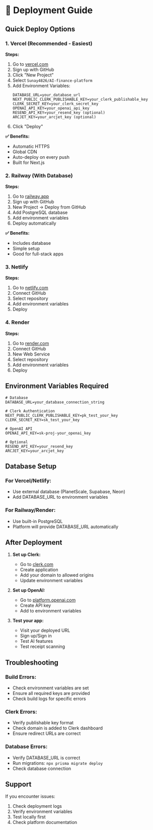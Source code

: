 # 🚀 Deployment Guide

## Quick Deploy Options

### 1. Vercel (Recommended - Easiest)

**Steps:**
1. Go to [vercel.com](https://vercel.com)
2. Sign up with GitHub
3. Click "New Project"
4. Select `Sunay4826/AI-finance-platform`
5. Add Environment Variables:
   ```
   DATABASE_URL=your_database_url
   NEXT_PUBLIC_CLERK_PUBLISHABLE_KEY=your_clerk_publishable_key
   CLERK_SECRET_KEY=your_clerk_secret_key
   OPENAI_API_KEY=your_openai_api_key
   RESEND_API_KEY=your_resend_key (optional)
   ARCJET_KEY=your_arcjet_key (optional)
   ```
6. Click "Deploy"

**✅ Benefits:**
- Automatic HTTPS
- Global CDN
- Auto-deploy on every push
- Built for Next.js

### 2. Railway (With Database)

**Steps:**
1. Go to [railway.app](https://railway.app)
2. Sign up with GitHub
3. New Project → Deploy from GitHub
4. Add PostgreSQL database
5. Add environment variables
6. Deploy automatically

**✅ Benefits:**
- Includes database
- Simple setup
- Good for full-stack apps

### 3. Netlify

**Steps:**
1. Go to [netlify.com](https://netlify.com)
2. Connect GitHub
3. Select repository
4. Add environment variables
5. Deploy

### 4. Render

**Steps:**
1. Go to [render.com](https://render.com)
2. Connect GitHub
3. New Web Service
4. Select repository
5. Add environment variables
6. Deploy

## Environment Variables Required

```env
# Database
DATABASE_URL=your_database_connection_string

# Clerk Authentication
NEXT_PUBLIC_CLERK_PUBLISHABLE_KEY=pk_test_your_key
CLERK_SECRET_KEY=sk_test_your_key

# OpenAI API
OPENAI_API_KEY=sk-proj-your_openai_key

# Optional
RESEND_API_KEY=your_resend_key
ARCJET_KEY=your_arcjet_key
```

## Database Setup

### For Vercel/Netlify:
- Use external database (PlanetScale, Supabase, Neon)
- Add DATABASE_URL to environment variables

### For Railway/Render:
- Use built-in PostgreSQL
- Platform will provide DATABASE_URL automatically

## After Deployment

1. **Set up Clerk:**
   - Go to [clerk.com](https://clerk.com)
   - Create application
   - Add your domain to allowed origins
   - Update environment variables

2. **Set up OpenAI:**
   - Go to [platform.openai.com](https://platform.openai.com)
   - Create API key
   - Add to environment variables

3. **Test your app:**
   - Visit your deployed URL
   - Sign up/Sign in
   - Test AI features
   - Test receipt scanning

## Troubleshooting

### Build Errors:
- Check environment variables are set
- Ensure all required keys are provided
- Check build logs for specific errors

### Clerk Errors:
- Verify publishable key format
- Check domain is added to Clerk dashboard
- Ensure redirect URLs are correct

### Database Errors:
- Verify DATABASE_URL is correct
- Run migrations: `npx prisma migrate deploy`
- Check database connection

## Support

If you encounter issues:
1. Check deployment logs
2. Verify environment variables
3. Test locally first
4. Check platform documentation
